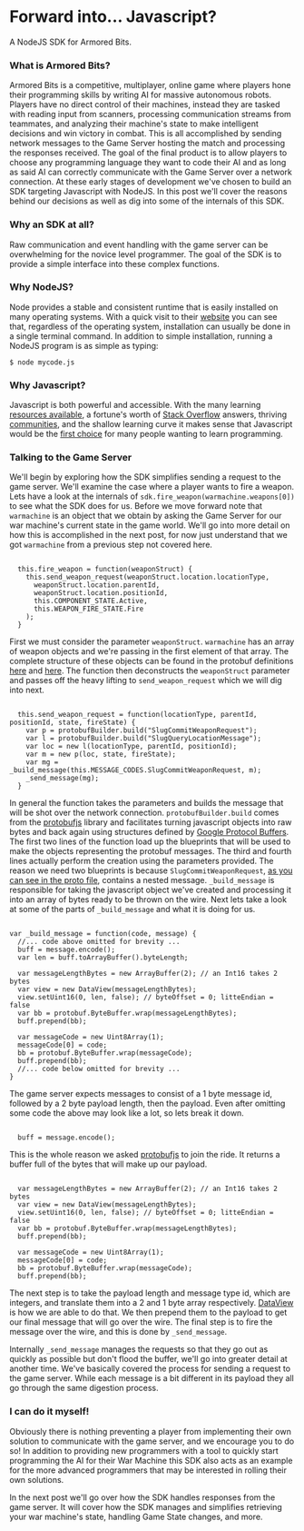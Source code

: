 # Forward into... Javascript?

A NodeJS SDK for Armored Bits.

### What is Armored Bits?

Armored Bits is a competitive, multiplayer, online game where players hone their programming skills by writing AI for massive autonomous robots. Players have no direct control of their machines, instead they are tasked with reading input from scanners, processing communication streams from teammates, and analyzing their machine's state to make intelligent decisions and win victory in combat. This is all accomplished by sending network messages to the Game Server hosting the match and processing the responses received. The goal of the final product is to allow players to choose any programming language they want to code their AI and as long as said AI can correctly communicate with the Game Server over a network connection. At these early stages of development we've chosen to build an SDK targeting Javascript with NodeJS. In this post we'll cover the reasons behind our decisions as well as dig into some of the internals of this SDK. 

### Why an SDK at all?

Raw communication and event handling with the game server can be overwhelming for the novice level programmer. The goal of the SDK is to provide a simple interface into these complex functions.

### Why NodeJS?

Node provides a stable and consistent runtime that is easily installed on many operating systems. With a quick visit to their [website](https://nodejs.org/en/download/package-manager/) you can see that, regardless of the operating system, installation can usually be done in a single terminal command. In addition to simple installation, running a NodeJS program is as simple as typing:

```
$ node mycode.js
```

### Why Javascript?

 Javascript is both powerful and accessible. With the many learning [resources available](https://www.google.com/#q=learn+javascript), a fortune's worth of [Stack Overflow](http://stackoverflow.com/questions/tagged/javascript?sort=votes) answers, thriving [communities](http://irc.lc/freenode/javascript), and the shallow learning curve it makes sense that Javascript would be the [first choice](http://redmonk.com/sogrady/2016/02/19/language-rankings-1-16/) for many people wanting to learn programming.

### Talking to the Game Server

We'll begin by exploring how the SDK simplifies sending a request to the game server. We'll examine the case where a player wants to fire a weapon. Lets have a look at the internals of `sdk.fire_weapon(warmachine.weapons[0])` to see what the SDK does for us. Before we move forward note that `warmachine` is an object that we obtain by asking the Game Server for our war machine's current state in the game world. We'll go into more detail on how this is accomplished in the next post, for now just understand that we got `warmachine` from a previous step not covered here. 

<pre><code class="javascript">
  this.fire_weapon = function(weaponStruct) {
    this.send_weapon_request(weaponStruct.location.locationType,
      weaponStruct.location.parentId,
      weaponStruct.location.positionId,
      this.COMPONENT_STATE.Active,
      this.WEAPON_FIRE_STATE.Fire
    );
  }
</pre></code>

First we must consider the parameter `weaponStruct`. `warmachine` has an array of weapon objects and we're passing in the first element of that array. The complete structure of these objects can be found in the protobuf definitions [here](https://github.com/uncannyworks/armoredbits.protobufs/blob/master/slug.proto#L93) and [here](https://github.com/uncannyworks/armoredbits.protobufs/blob/master/query.proto). The function then deconstructs the `weaponStruct` parameter and passes off the heavy lifting to `send_weapon_request` which we will dig into next.

<pre><code class="javascript">
  this.send_weapon_request = function(locationType, parentId, positionId, state, fireState) {
    var p = protobufBuilder.build("SlugCommitWeaponRequest");
    var l = protobufBuilder.build("SlugQueryLocationMessage");
    var loc = new l(locationType, parentId, positionId);
    var m = new p(loc, state, fireState);
    var mg = _build_message(this.MESSAGE_CODES.SlugCommitWeaponRequest, m);
    _send_message(mg);
  }
</pre></code>

In general the function takes the parameters and builds the message that will be shot over the network connection. `protobufBuilder.build` comes from the [protobufjs](https://www.npmjs.com/package/protobufjs) library and facilitates turning javascript objects into raw bytes and back again using structures defined by [Google Protocol Buffers](https://developers.google.com/protocol-buffers). The first two lines of the function load up the blueprints that will be used to make the objects representing the protobuf messages. The third and fourth lines actually perform the creation using the parameters provided. The reason we need two blueprints is because `SlugCommitWeaponRequest`, [as you can see in the proto file](https://github.com/uncannyworks/armoredbits.protobufs/blob/master/commit.proto#L48), contains a nested message. `_build_message` is responsible for taking the javascript object we've created and processing it into an array of bytes ready to be thrown on the wire. Next lets take a look at some of the parts of `_build_message` and what it is doing for us.

<pre><code class="javascript">
var _build_message = function(code, message) {
  //... code above omitted for brevity ...
  buff = message.encode();
  var len = buff.toArrayBuffer().byteLength;

  var messageLengthBytes = new ArrayBuffer(2); // an Int16 takes 2 bytes
  var view = new DataView(messageLengthBytes);
  view.setUint16(0, len, false); // byteOffset = 0; litteEndian = false
  var bb = protobuf.ByteBuffer.wrap(messageLengthBytes);
  buff.prepend(bb);

  var messageCode = new Uint8Array(1);
  messageCode[0] = code;
  bb = protobuf.ByteBuffer.wrap(messageCode);
  buff.prepend(bb);
  //... code below omitted for brevity ...
}
</pre></code>

The game server expects messages to consist of a 1 byte message id, followed by a 2 byte payload length, then the payload. Even after omitting some code the above may look like a lot, so lets break it down.

<pre><code class="javascript">
  buff = message.encode();
</pre></code>

This is the whole reason we asked [protobufjs](https://www.npmjs.com/package/protobufjs) to join the ride. It returns a buffer full of the bytes that will make up our payload.

<pre><code class="javascript">
  var messageLengthBytes = new ArrayBuffer(2); // an Int16 takes 2 bytes
  var view = new DataView(messageLengthBytes);
  view.setUint16(0, len, false); // byteOffset = 0; litteEndian = false
  var bb = protobuf.ByteBuffer.wrap(messageLengthBytes);
  buff.prepend(bb);
  
  var messageCode = new Uint8Array(1);
  messageCode[0] = code;
  bb = protobuf.ByteBuffer.wrap(messageCode);
  buff.prepend(bb);
</pre></code>

The next step is to take the payload length and message type id, which are integers, and translate them into a 2 and 1 byte array respectively. [DataView](https://developer.mozilla.org/en-US/docs/Web/JavaScript/Reference/Global_Objects/DataView) is how we are able to do that. We then prepend them to the payload to get our final message that will go over the wire. The final step is to fire the message over the wire, and this is done by `_send_message`.

Internally `_send_message` manages the requests so that they go out as quickly as possible but don't flood the buffer, we'll go into greater detail at another time. We've basically covered the process for sending a request to the game server. While each message is a bit different in its payload they all go through the same digestion process.

### I can do it myself!

Obviously there is nothing preventing a player from implementing their own solution to communicate with the game server, and we encourage you to do so! In addition to providing new programmers with a tool to quickly start programming the AI for their War Machine this SDK also acts as an example for the more advanced programmers that may be interested in rolling their own solutions.

In the next post we'll go over how the SDK handles responses from the game server. It will cover how the SDK manages and simplifies retrieving your war machine's state, handling Game State changes, and more. 
